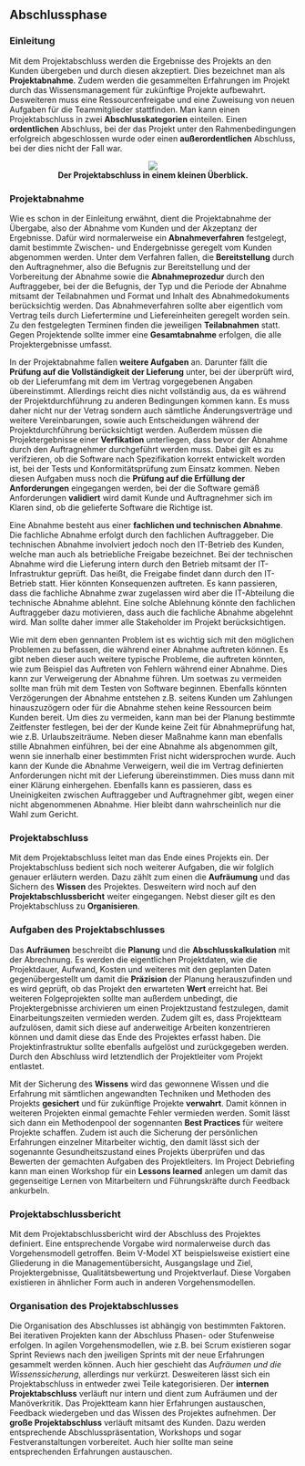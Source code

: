 ## Abschlussphase

### Einleitung

Mit dem Projektabschluss werden die Ergebnisse des Projekts an den Kunden übergeben und durch diesen akzeptiert. Dies bezeichnet
man als **Projektabnahme**. Zudem werden die gesammelten Erfahrungen im Projekt durch das Wissensmanagement für zukünftige
Projekte aufbewahrt. Desweiteren muss eine Ressourcenfreigabe und eine Zuweisung von neuen Aufgaben für die Teammitglieder stattfinden.
Man kann einen Projektabschluss in zwei **Abschlusskategorien** einteilen. Einen **ordentlichen** Abschluss, bei der das Projekt unter
den Rahmenbedingungen erfolgreich abgeschlossen wurde oder einen **außerordentlichen** Abschluss, bei der dies nicht der Fall war.

<div style="text-align:center"> 
	<img src="/../Abbildungen/Richard_Leikam/Kapitel_9_Projektabschluss.png">
	<div><b>Der Projektabschluss in einem kleinen Überblick.</b></div>
</div>

### Projektabnahme

Wie es schon in der Einleitung erwähnt, dient die Projektabnahme der Übergabe, also der Abnahme vom Kunden und der Akzeptanz
der Ergebnisse. Dafür wird normalerweise ein **Abnahmeverfahren** festgelegt, damit bestimmte Zwischen- und Endergebnisse geregelt vom
Kunden abgenommen werden. Unter dem Verfahren fallen, die **Bereitstellung** durch den Auftragnehmer, also die Befugnis zur Bereitstellung
und der Vorbereitung der Abnahme sowie die **Abnahmeprozedur** durch den Auftraggeber, bei der die Befugnis, der Typ und die Periode der
Abnahme mitsamt der Teilabnahmen und Format und Inhalt des Abnahmedokuments berücksichtig werden. Das Abnahmeverfahren sollte aber
eigentlich vom Vertrag teils durch Liefertermine und Liefereinheiten geregelt worden sein. Zu den festgelegten Terminen finden die
jeweiligen **Teilabnahmen** statt. Gegen Projektende sollte immer eine **Gesamtabnahme** erfolgen, die alle Projektergebnisse umfasst.  

In der Projektabnahme fallen **weitere Aufgaben** an. Darunter fällt die **Prüfung auf die Vollständigkeit der Lieferung** unter, bei der
überprüft wird, ob der Lieferumfang mit dem im Vertrag vorgegebenen Angaben übereinstimmt. Allerdings reicht dies nicht vollständig aus, 
da es während der Projektdurchführung zu anderen Bedingungen kommen kann. Es muss daher nicht nur der Vetrag sondern auch sämtliche
Änderungsverträge und weitere Vereinbarungen, sowie auch Entscheidungen während der Projektdurchführung berücksichtigt werden. Außerdem
müssen die Projektergebnisse einer **Verfikation** unterliegen, dass bevor der Abnahme durch den Auftragnehmer durchgeführt werden muss.
Dabei gilt es zu verifzieren, ob die Software nach Spezifikation korrekt entwickelt worden ist, bei der Tests und Konformitätsprüfung zum
Einsatz kommen. Neben diesen Aufgaben muss noch die **Prüfung auf die Erfüllung der Anforderungen** eingegangen werden, bei der die Software
gemäß Anforderungen **validiert** wird damit Kunde und Auftragnehmer sich im Klaren sind, ob die gelieferte Software die Richtige ist.  

Eine Abnahme besteht aus einer **fachlichen und technischen Abnahme**. Die fachliche Abnahme erfolgt durch den fachlichen Auftraggeber.
Die technischen Abnahme involviert jedoch noch den IT-Betrieb des Kunden, welche man auch als betriebliche Freigabe bezeichnet. Bei der
technischen Abnahme wird die Lieferung intern durch den Betrieb mitsamt der IT-Infrastruktur geprüft. Das heißt, die Freigabe findet dann
durch den IT-Betrieb statt. Hier könnten Konsequenzen auftreten. Es kann passieren, dass die fachliche Abnahme zwar zugelassen wird
aber die IT-Abteilung die technische Abnahme ablehnt. Eine solche Ablehnung könnte den fachlichen Auftraggeber dazu motivieren, dass auch
die fachliche Abnahme abgelehnt wird. Man sollte daher immer alle Stakeholder im Projekt berücksichtigen.  

Wie mit dem eben gennanten Problem ist es wichtig sich mit den möglichen Problemen zu befassen, die während einer Abnahme auftreten können.
Es gibt neben dieser auch weitere typische Probleme, die auftreten könnten, wie zum Beispiel das Auftreten von Fehlern während einer Abnahme.
Dies kann zur Verweigerung der Abnahme führen. Um soetwas zu vermeiden sollte man früh mit dem Testen von Software beginnen. Ebenfalls
könnten Verzögerungen der Abnahme entstehen z.B. seitens Kunden um Zahlungen hinauszuzögern oder für die Abnahme stehen keine
Ressourcen beim Kunden bereit. Um dies zu vermeiden, kann man bei der Planung bestimmte Zeitfenster festlegen, bei der der Kunde keine Zeit
für Abnahmeprüfung hat, wie z.B. Urlaubszeiträume. Neben dieser Maßnahme kann man ebenfalls stille Abnahmen einführen, bei der eine Abnahme
als abgenommen gilt, wenn sie innerhalb einer bestimmten Frist nicht widersprochen wurde. Auch kann der Kunde die Abnahme Verweigern,
weil die im Vertrag definierten Anforderungen nicht mit der Lieferung übereinstimmen. Dies muss dann mit einer Klärung einhergehen. Ebenfalls
kann es passieren, dass es Uneinigkeiten zwischen Auftraggeber und Auftragnehmer gibt, wegen einer nicht abgenommenen Abnahme. Hier bleibt
dann wahrscheinlich nur die Wahl zum Gericht.

### Projektabschluss

Mit dem Projektabschluss leitet man das Ende eines Projekts ein. Der Projektabschluss bedient sich noch weiterer Aufgaben, die wir folglich
genauer erläutern werden. Dazu zählt zum einen die **Aufräumung** und das Sichern des **Wissen** des Projektes. Desweitern wird noch auf
den **Projektabschlussbericht** weiter eingegangen. Nebst dieser gilt es den Projektabschluss zu **Organisieren**.

### Aufgaben des Projektabschlusses

Das **Aufräumen** beschreibt die **Planung** und die **Abschlusskalkulation** mit der Abrechnung. Es werden die eigentlichen Projektdaten, wie
die Projektdauer, Aufwand, Kosten und weiteres mit den geplanten Daten gegenübergestellt um damit die **Präzision** der Planung herauszufinden
und es wird geprüft, ob das Projekt den erwarteten **Wert** erreicht hat. Bei weiteren Folgeprojekten sollte man außerdem unbedingt, die
Projektergebnisse archivieren um einen Projektzustand festzulegen, damit Einarbeitungszeiten vermieden werden. Zudem gilt es, dass Projektteam
aufzulösen, damit sich diese auf anderweitige Arbeiten konzentrieren können und damit diese das Ende des Projektes erfasst haben. Die
Projektinfrastruktur sollte ebenfalls aufgelöst und zurückgegeben werden. Durch den Abschluss wird letztendlich der Projektleiter vom Projekt
entlastet.  

Mit der Sicherung des **Wissens** wird das gewonnene Wissen und die Erfahrung mit sämtlichen angewandten Techniken und Methoden des Projekts
**gesichert** und für zukünftige Projekte **verwahrt**. Damit können in weiteren Projekten einmal gemachte Fehler vermieden werden. Somit
lässt sich dann ein Methodenpool der sogennanten **Best Practices** für weitere Projekte schaffen. Zudem ist auch die Sicherung der
persönlichen Erfahrungen einzelner Mitarbeiter wichtig, den damit lässt sich der sogenannte Gesundheitszustand eines Projekts überprüfen
und das Bewerten der gemachten Aufgaben des Projektleiters. Im Project Debriefing kann man einen Workshop für ein **Lessons learned**
anlegen um damit das gegenseitige Lernen von Mitarbeitern und Führungskräfte durch Feedback ankurbeln.

### Projektabschlussbericht

Mit dem Projektabschlussbericht wird der Abschluss des Projektes definiert. Eine entsprechende Vorgabe wird normalerweise durch das Vorgehensmodell
getroffen. Beim V-Model XT beispielsweise existiert eine Gliederung in die Managementübersicht, Ausgangslage und Ziel, Projektergebnisse,
Qualitätsbewertung und Projektverlauf. Diese Vorgaben existieren in ähnlicher Form auch in anderen Vorgehensmodellen.

### Organisation des Projektabschlusses

Die Organisation des Abschlusses ist abhängig von bestimmten Faktoren. Bei iterativen Projekten kann der Abschluss Phasen- oder Stufenweise
erfolgen. In agilen Vorgehensmodellen, wie z.B. bei Scrum existieren sogar Sprint Reviews nach den jweiligen Sprints mit der neue
Erfahrungen gesammelt werden können. Auch hier geschieht das *Aufräumen und die Wissenssicherung*, allerdings nur verkürzt. Desweiteren
lässt sich ein Projektabschluss in entweder zwei Teile kategorisieren. Der **internen Projektabschluss** verläuft nur intern und dient zum
Aufräumen und der Manöverkritik. Das Projektteam kann hier Erfahrungen austauschen, Feedback wiedergeben und das Wissen des Projektes aufnehmen.
Der **große Projektabschluss** verläuft mitsamt des Kunden. Dazu werden entsprechende Abschlusspräsentation, Workshops und sogar Festveranstaltungen
vorbereitet. Auch hier sollte man seine entsprechenden Erfahrungen austauschen.
